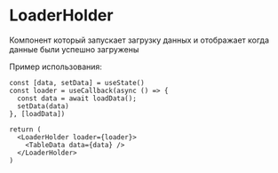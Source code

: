 # LoaderHolder

Компонент который запускает загрузку данных и 
отображает когда данные были успешно загружены

Пример использования:
```
const [data, setData] = useState()
const loader = useCallback(async () => {
  const data = await loadData();
  setData(data)
}, [loadData])

return (
  <LoaderHolder loader={loader}>
    <TableData data={data} />
  </LoaderHolder>
)
```
